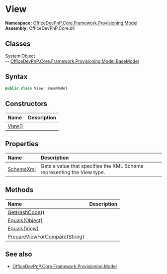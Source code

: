 # View
  

**Namespace:** [OfficeDevPnP.Core.Framework.Provisioning.Model](OfficeDevPnP.Core.Framework.Provisioning.Model.md)  
**Assembly:** OfficeDevPnP.Core.dll  
## Classes
System.Object  
-- [OfficeDevPnP.Core.Framework.Provisioning.Model.BaseModel](OfficeDevPnP.Core.Framework.Provisioning.Model.BaseModel.md)
## Syntax
```C#
public class View: BaseModel
```
## Constructors
|**Name**|**Description**|
|:-----|:-----|
| [View()](Viewconstructor1details.md) | 
## Properties
|**Name**|**Description**|
|:-----|:-----|
| [SchemaXml](View.SchemaXml.md) | Gets a value that specifies the XML Schema representing the View type.
## Methods
|**Name**|**Description**|
|:-----|:-----|
| [GetHashCode()](ViewGetHashCode.md) | 
| [Equals(Object)](ViewEqualsObject.md) | 
| [Equals(View)](ViewEqualsView.md) | 
| [PrepareViewForCompare(String)](ViewPrepareViewForCompareString.md) | 
## See also
- [OfficeDevPnP.Core.Framework.Provisioning.Model](OfficeDevPnP.Core.Framework.Provisioning.Model.md)
